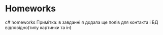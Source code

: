 # Homeworks
c# homeworks
Примітка: в завданні я додала ще полів для контакта і БД відповідно(типу картинки та ін)
